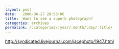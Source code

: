 ```yaml
---
layout: post
date:	2006-06-27 20:53:00
title:  Want to see a superb photograph?
categories: archives
permalink: /:categories/:year/:month/:day/:title/
---
```

<A href="http://syndicated.livejournal.com/jacephoto/1947.html">http://syndicated.livejournal.com/jacephoto/1947.html</A>

